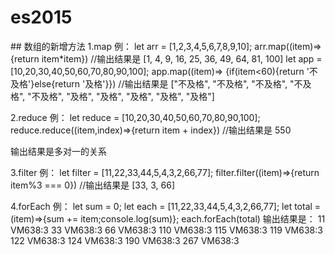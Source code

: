 # es2015
## 数组的新增方法
1.map
例：
let arr = [1,2,3,4,5,6,7,8,9,10];
arr.map((item)=>{return item*item}) //输出结果是 [1, 4, 9, 16, 25, 36, 49, 64, 81, 100]
let app = [10,20,30,40,50,60,70,80,90,100];
app.map((item)=> {if(item<60){return '不及格'}else{return '及格'}})  //输出结果是 ["不及格", "不及格", "不及格", "不及格", "不及格", "及格", "及格", "及格", "及格", "及格"]


2.reduce
例：
let reduce = [10,20,30,40,50,60,70,80,90,100];
reduce.reduce((item,index)=>{return item + index})  //输出结果是 550

输出结果是多对一的关系

3.filter
例：
let filter = [11,22,33,44,5,4,3,2,66,77];
filter.filter((item)=>{return item%3 === 0})  //输出结果是 [33, 3, 66]

4.forEach
例：
let sum = 0;
let each = [11,22,33,44,5,4,3,2,66,77];
let total = (item)=>{sum += item;console.log(sum)};
each.forEach(total)
输出结果是：
11        VM638:3
33        VM638:3
66        VM638:3
110       VM638:3
115       VM638:3
119       VM638:3
122       VM638:3
124       VM638:3
190       VM638:3
267       VM638:3
